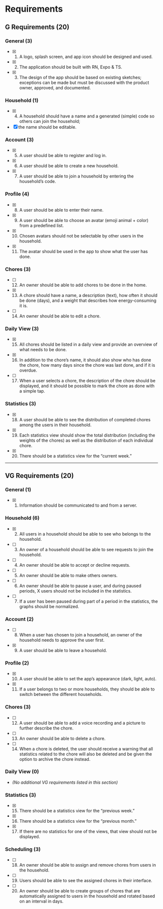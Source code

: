 # Requirements

## G Requirements (20)

### General (3)

- [x] 1. A logo, splash screen, and app icon should be designed and used.
- [x] 2. The application should be built with RN, Expo & TS.
- [x] 3. The design of the app should be based on existing sketches; exceptions can be made but must be discussed with the product owner, approved, and documented.

### Household (1)

- [x] 4. A household should have a name and a generated (simple) code so others can join the household;
- [x] the name should be editable.

### Account (3)

- [x] 5. A user should be able to register and log in.
- [x] 6. A user should be able to create a new household.
- [x] 7. A user should be able to join a household by entering the household’s code.

### Profile (4)

- [x] 8. A user should be able to enter their name.
- [x] 9. A user should be able to choose an avatar (emoji animal + color) from a predefined list.
- [x] 10. Chosen avatars should not be selectable by other users in the household.
- [x] 11. The avatar should be used in the app to show what the user has done.

### Chores (3)

- [ ] 12. An owner should be able to add chores to be done in the home.
- [x] 13. A chore should have a name, a description (text), how often it should be done (days), and a weight that describes how energy-consuming it is.
- [ ] 14. An owner should be able to edit a chore.

### Daily View (3)

- [x] 15. All chores should be listed in a daily view and provide an overview of what needs to be done.
- [x] 16. In addition to the chore’s name, it should also show who has done the chore, how many days since the chore was last done, and if it is overdue.
- [ ] 17. When a user selects a chore, the description of the chore should be displayed, and it should be possible to mark the chore as done with a simple tap.

### Statistics (3)

- [x] 18. A user should be able to see the distribution of completed chores among the users in their household.
- [x] 19. Each statistics view should show the total distribution (including the weights of the chores) as well as the distribution of each individual chore.
- [x] 20. There should be a statistics view for the “current week.”

---

## VG Requirements (20)

### General (1)

- [x] 1. Information should be communicated to and from a server.

### Household (6)

- [x] 2. All users in a household should be able to see who belongs to the household.
- [ ] 3. An owner of a household should be able to see requests to join the household.
- [ ] 4. An owner should be able to accept or decline requests.
- [ ] 5. An owner should be able to make others owners.
- [ ] 6. An owner should be able to pause a user, and during paused periods, X users should not be included in the statistics.
- [ ] 7. If a user has been paused during part of a period in the statistics, the graphs should be normalized.

### Account (2)

- [ ] 8. When a user has chosen to join a household, an owner of the household needs to approve the user first.
- [x] 9. A user should be able to leave a household.

### Profile (2)

- [x] 10. A user should be able to set the app’s appearance (dark, light, auto).
- [x] 11. If a user belongs to two or more households, they should be able to switch between the different households.

### Chores (3)

- [ ] 12. A user should be able to add a voice recording and a picture to further describe the chore.
- [ ] 13. An owner should be able to delete a chore.
- [ ] 14. When a chore is deleted, the user should receive a warning that all statistics related to the chore will also be deleted and be given the option to archive the chore instead.

### Daily View (0)

- _(No additional VG requirements listed in this section)_

### Statistics (3)

- [x] 15. There should be a statistics view for the “previous week.”
- [x] 16. There should be a statistics view for the “previous month.”
- [x] 17. If there are no statistics for one of the views, that view should not be displayed.

### Scheduling (3)

- [ ] 18. An owner should be able to assign and remove chores from users in the household.
- [ ] 19. Users should be able to see the assigned chores in their interface.
- [ ] 20. An owner should be able to create groups of chores that are automatically assigned to users in the household and rotated based on an interval in days.
